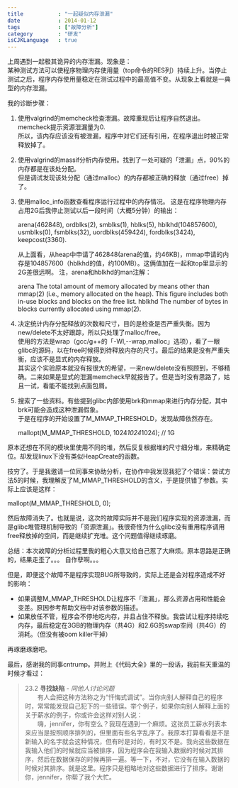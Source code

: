 ```yaml
---
title           : "一起疑似内存泄漏"
date            : 2014-01-12
tags            : ["故障分析"]
category        : "研发"
isCJKLanguage   : true
---
```


上周遇到一起极其诡异的内存泄漏。现象是：  
某种测试方法可以使程序物理内存使用量（top命令的RES列）持续上升。当停止测试之后，程序内存使用量稳定在测试过程中的最高值不变。从现象上看就是一典型的内存泄漏。

我的诊断步骤：

1. 使用valgrind的memcheck检查泄漏。故障重现后让程序自然退出。memcheck提示资源泄漏量为0.  
   所以，该内存应该没有被泄漏，程序中对它们还有引用，在程序退出时被正常释放掉了。

2. 使用valgrind的massif分析内存使用。找到了一处可疑的「泄漏」点，90%的内存都是在该处分配。  
   但是调试发现该处分配（通过malloc）的内存都被正确的释放（通过free）掉了。

3. 使用malloc\_info函数查看程序运行过程中的内存情况。
   这是在程序物理内存占用2G后我停止测试以后一段时间（大概5分钟）的输出：

     arena(462848), ordblks(2), smblks(1), hblks(5), hblkhd(104857600), usmblks(0), fsmblks(32), uordblks(459424), fordblks(3424), keepcost(3360).

   从上面看，从heap中申请了462848(arena的值，约46KB)，mmap申请的内存是104857600（hblkhd的值，约100MB）。这俩值加在一起和top里显示的2G差很远啊。
   注，arena和hblkhd的man注解：

     arena   The total amount of memory allocated by means other than
             mmap(2) (i.e., memory allocated on the heap).  This figure
             includes both in-use blocks and blocks on the free list.
     hblkhd  The number of bytes in blocks currently allocated using
             mmap(2).
4. 决定统计内存分配释放的次数和尺寸，目的是检查是否严重失衡。因为new/delete不太好跟踪，所以只处理了malloc/free。  
   使用的方法是wrap（gcc/g++的「-Wl,--wrap,malloc」选项），看了一眼glibc的源码，以在free时候得到待释放内存的尺寸。最后的结果是没有严重失衡，应该不是显式的内存释放。  
   其实这个实验原本就没有报很大的希望，一来new/delete没有照顾到，不够精确。二来如果是显式的泄漏memcheck早就报告了。但是当时没有思路了，姑且一试，看能不能找到点面包屑。

5. 搜索了一些资料。有些提到glibc内部使用brk和mmap来进行内存分配，其中brk可能会造成这种泄漏假象。  
   于是在程序的开始设置了M\_MMAP\_THRESHOLD，发现故障依然存在。

     mallopt(M_MMAP_THRESHOLD, 1024*1024*1024); // 1G

原本还想在不同的模块里使用不同的堆，然后反复根据堆的尺寸细分堆，来精确定位。却发现linux下没有类似HeapCreate的函数。

技穷了。于是我邀请一位同事来协助分析，在协作中我发现我犯了个错误：尝试方法5的时候，我理解反了M_MMAP_THRESHOLD的含义，于是提供错了参数。实际上应该是这样：
 
 mallopt(M_MMAP_THRESHOLD, 0);

然后故障消失了。也就是说，这次的故障实际并不是我们程序实现的资源泄漏，而是glibc堆管理机制导致的「资源泄漏」。我很奇怪为什么glibc没有重用程序调用free释放掉的空间，而是继续扩充堆。这个问题值得继续琢磨。

总结：本次故障的分析过程里我的粗心大意又给自己惹了大麻烦。原本思路是正确的，结果走歪了。。。 自作孽啊。。。

但是，即便这个故障不是程序实现BUG所导致的，实际上还是会对程序造成不好的影响：

* 如果调整M_MMAP_THRESHOLD让程序不「泄漏」，那么资源占用和性能会变差。原因参考帮助文档中对该参数的描述。
* 如果放任不管，程序会不停地吃内存，并且占住不释放。我尝试让程序持续吃内存，最后稳定在3GB的物理内存（共4G）和2.6G的swap空间（共4G）的消耗。（但没有被oom killer干掉）

再琢磨琢磨吧。

最后，感谢我的同事cntrump。并附上《代码大全》里的一段话，我前些天重温的时候才看过：

>23.2 __寻找缺陷__ - _同他人讨论问题_  
>　　有人会把这种方法称之为“忏悔式调试”。当你向别人解释自己的程序时，常常能发现自己犯下的一些错误。举个例子，如果你向别人解释上面的关于薪水的例子，你或许会这样对别人说：  
>　　嗨，jennifer，你有空么？我现在遇到一个麻烦。这张员工薪水列表本来应当是按照顺序排列的，但里面有些名字乱序了。我原本打算看看是不是新输入的名字就会这种情况，但有时是对的，有时又不是。我向这些数据在我输入他们的时候就应当被排序，因为程序会在我输入数据的时候对其排序，然后在数据保存的时候再排一遍。等一下，不对，它没有在输入数据的时候对其排序。就是这里。程序只是粗略地对这些数据进行了排序。谢谢你，jennifer，你帮了我个大忙。


